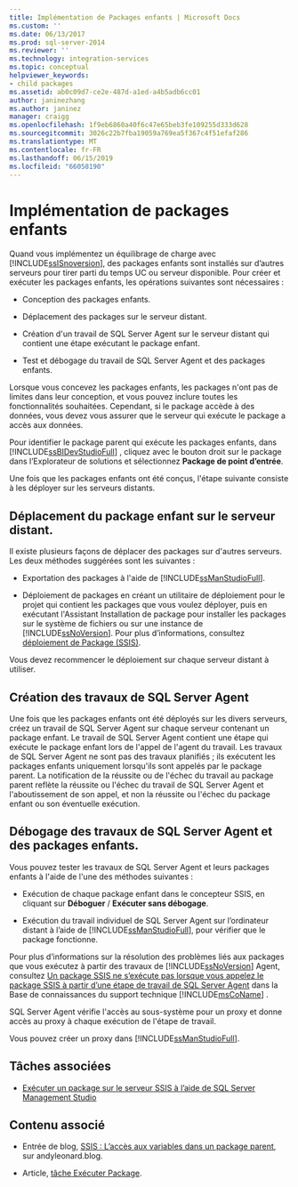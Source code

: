 ```yaml
---
title: Implémentation de Packages enfants | Microsoft Docs
ms.custom: ''
ms.date: 06/13/2017
ms.prod: sql-server-2014
ms.reviewer: ''
ms.technology: integration-services
ms.topic: conceptual
helpviewer_keywords:
- child packages
ms.assetid: ab0c09d7-ce2e-487d-a1ed-a4b5adb6cc01
author: janinezhang
ms.author: janinez
manager: craigg
ms.openlocfilehash: 1f9eb6860a40f6c47e65beb3fe109255d333d628
ms.sourcegitcommit: 3026c22b7fba19059a769ea5f367c4f51efaf286
ms.translationtype: MT
ms.contentlocale: fr-FR
ms.lasthandoff: 06/15/2019
ms.locfileid: "66058190"
---
```

# <a name="implementation-of-child-packages"></a>Implémentation de packages enfants
  Quand vous implémentez un équilibrage de charge avec [!INCLUDE[ssISnoversion](../includes/ssisnoversion-md.md)], des packages enfants sont installés sur d’autres serveurs pour tirer parti du temps UC ou serveur disponible. Pour créer et exécuter les packages enfants, les opérations suivantes sont nécessaires :  
  
-   Conception des packages enfants.  
  
-   Déplacement des packages sur le serveur distant.  
  
-   Création d'un travail de SQL Server Agent sur le serveur distant qui contient une étape exécutant le package enfant.  
  
-   Test et débogage du travail de SQL Server Agent et des packages enfants.  
  
 Lorsque vous concevez les packages enfants, les packages n'ont pas de limites dans leur conception, et vous pouvez inclure toutes les fonctionnalités souhaitées. Cependant, si le package accède à des données, vous devez vous assurer que le serveur qui exécute le package a accès aux données.  
  
 Pour identifier le package parent qui exécute les packages enfants, dans [!INCLUDE[ssBIDevStudioFull](../includes/ssbidevstudiofull-md.md)] , cliquez avec le bouton droit sur le package dans l’Explorateur de solutions et sélectionnez **Package de point d’entrée**.  
  
 Une fois que les packages enfants ont été conçus, l'étape suivante consiste à les déployer sur les serveurs distants.  
  
## <a name="moving-the-child-package-to-the-remote-instance"></a>Déplacement du package enfant sur le serveur distant.  
 Il existe plusieurs façons de déplacer des packages sur d'autres serveurs. Les deux méthodes suggérées sont les suivantes :  
  
-   Exportation des packages à l'aide de [!INCLUDE[ssManStudioFull](../includes/ssmanstudiofull-md.md)].  
  
-   Déploiement de packages en créant un utilitaire de déploiement pour le projet qui contient les packages que vous voulez déployer, puis en exécutant l'Assistant Installation de package pour installer les packages sur le système de fichiers ou sur une instance de [!INCLUDE[ssNoVersion](../includes/ssnoversion-md.md)]. Pour plus d’informations, consultez [déploiement de Package &#40;SSIS&#41;](packages/legacy-package-deployment-ssis.md).  
  
 Vous devez recommencer le déploiement sur chaque serveur distant à utiliser.  
  
## <a name="creating-the-sql-server-agent-jobs"></a>Création des travaux de SQL Server Agent  
 Une fois que les packages enfants ont été déployés sur les divers serveurs, créez un travail de SQL Server Agent sur chaque serveur contenant un package enfant. Le travail de SQL Server Agent contient une étape qui exécute le package enfant lors de l'appel de l'agent du travail. Les travaux de SQL Server Agent ne sont pas des travaux planifiés ; ils exécutent les packages enfants uniquement lorsqu'ils sont appelés par le package parent. La notification de la réussite ou de l'échec du travail au package parent reflète la réussite ou l'échec du travail de SQL Server Agent et l'aboutissement de son appel, et non la réussite ou l'échec du package enfant ou son éventuelle exécution.  
  
## <a name="debugging-the-sql-server-agent-jobs-and-child-packages"></a>Débogage des travaux de SQL Server Agent et des packages enfants.  
 Vous pouvez tester les travaux de SQL Server Agent et leurs packages enfants à l'aide de l'une des méthodes suivantes :  
  
-   Exécution de chaque package enfant dans le concepteur SSIS, en cliquant sur **Déboguer** / **Exécuter sans débogage**.  
  
-   Exécution du travail individuel de SQL Server Agent sur l’ordinateur distant à l’aide de [!INCLUDE[ssManStudioFull](../includes/ssmanstudiofull-md.md)], pour vérifier que le package fonctionne.  
  
 Pour plus d’informations sur la résolution des problèmes liés aux packages que vous exécutez à partir des travaux de [!INCLUDE[ssNoVersion](../includes/ssnoversion-md.md)] Agent, consultez [Un package SSIS ne s’exécute pas lorsque vous appelez le package SSIS à partir d’une étape de travail de SQL Server Agent](https://support.microsoft.com/kb/918760) dans la Base de connaissances du support technique [!INCLUDE[msCoName](../includes/msconame-md.md)] .  
  
 SQL Server Agent vérifie l'accès au sous-système pour un proxy et donne accès au proxy à chaque exécution de l'étape de travail.  
  
 Vous pouvez créer un proxy dans [!INCLUDE[ssManStudioFull](../includes/ssmanstudiofull-md.md)].  
  
## <a name="related-tasks"></a>Tâches associées  
  
-   [Exécuter un package sur le serveur SSIS à l’aide de SQL Server Management Studio](run-a-package-on-the-ssis-server-using-sql-server-management-studio.md)  
  
## <a name="related-content"></a>Contenu associé  
  
-   Entrée de blog, [SSIS : L’accès aux variables dans un package parent](https://andyleonard.blog/2015/08/ssis-design-pattern-access-parent-variables-from-a-child-package-in-the-ssis-catalog/), sur andyleonard.blog.  
  
-   Article, [tâche Exécuter Package](../integration-services/control-flow/execute-package-task.md).  
  
  
